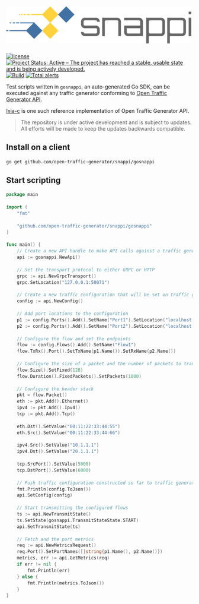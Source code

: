 # ![snappi](../snappi-logo.png)

[![license](https://img.shields.io/badge/license-MIT-green.svg)](https://en.wikipedia.org/wiki/MIT_License)
[![Project Status: Active – The project has reached a stable, usable state and is being actively developed.](https://www.repostatus.org/badges/latest/active.svg)](https://www.repostatus.org/#active)
[![Build](https://github.com/open-traffic-generator/snappi/workflows/Build/badge.svg)](https://github.com/open-traffic-generator/snappi/actions)
[![Total alerts](https://img.shields.io/lgtm/alerts/g/open-traffic-generator/snappi.svg?logo=lgtm&logoWidth=18)](https://lgtm.com/projects/g/open-traffic-generator/snappi/alerts/)

Test scripts written in `gosnappi`, an auto-generated Go SDK, can be executed against any traffic generator conforming to [Open Traffic Generator API](https://github.com/open-traffic-generator/models).

[Ixia-c](https://github.com/open-traffic-generator/ixia-c) is one such reference implementation of Open Traffic Generator API.

> The repository is under active development and is subject to updates. All efforts will be made to keep the updates backwards compatible.

## Install on a client

```sh
go get github.com/open-traffic-generator/snappi/gosnappi
```

## Start scripting

```go
package main

import (
	"fmt"

	"github.com/open-traffic-generator/snappi/gosnappi"
)

func main() {
	// Create a new API handle to make API calls against a traffic generator
	api := gosnappi.NewApi()

	// Set the transport protocol to either GRPC or HTTP
	grpc := api.NewGrpcTransport()
	grpc.SetLocation("127.0.0.1:50071")

	// Create a new traffic configuration that will be set on traffic generator
	config := api.NewConfig()

	// Add port locations to the configuration
	p1 := config.Ports().Add().SetName("Port1").SetLocation("localhost:5555")
	p2 := config.Ports().Add().SetName("Port2").SetLocation("localhost:5556")

	// Configure the flow and set the endpoints
	flow := config.Flows().Add().SetName("Flow1")
	flow.TxRx().Port().SetTxName(p1.Name()).SetRxName(p2.Name())

	// Configure the size of a packet and the number of packets to transmit
	flow.Size().SetFixed(128)
	flow.Duration().FixedPackets().SetPackets(1000)

	// Configure the header stack
    pkt = flow.Packet()
	eth := pkt.Add().Ethernet()
	ipv4 := pkt.Add().Ipv4()
	tcp := pkt.Add().Tcp()

	eth.Dst().SetValue("00:11:22:33:44:55")
	eth.Src().SetValue("00:11:22:33:44:66")

	ipv4.Src().SetValue("10.1.1.1")
	ipv4.Dst().SetValue("20.1.1.1")

	tcp.SrcPort().SetValue(5000)
	tcp.DstPort().SetValue(6000)

	// Push traffic configuration constructed so far to traffic generator
    fmt.Println(config.ToJson())
	api.SetConfig(config)

	// Start transmitting the configured flows
	ts := api.NewTransmitState()
	ts.SetState(gosnappi.TransmitStateState.START)
	api.SetTransmitState(ts)

	// Fetch and the port metrics
	req := api.NewMetricsRequest()
	req.Port().SetPortNames([]string{p1.Name(), p2.Name()})
	metrics, err := api.GetMetrics(req)
	if err != nil {
		fmt.Println(err)
	} else {
		fmt.Println(metrics.ToJson())
	}
}
```
